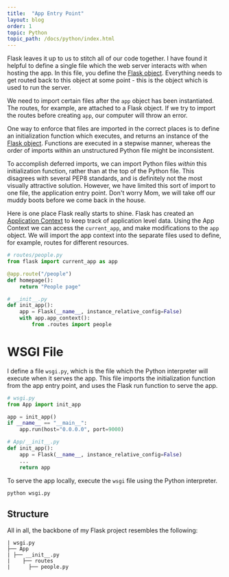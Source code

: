 ```yaml
---
title:  "App Entry Point"
layout: blog
order: 1
topic: Python
topic_path: /docs/python/index.html
---
```


Flask leaves it up to us to stitch all of our code together. I have found it helpful to define a single file which the web server interacts with when hosting the app. In this file, you define the [Flask object](https://flask.palletsprojects.com/en/1.1.x/api/). Everything needs to get routed back to this object at some point - this is the object which is used to run the server.

We need to import certain files after the `app` object has been instantiated. The routes, for example, are attached to a Flask object. If we try to import the routes before creating `app`, our computer will throw an error. 

One way to enforce that files are imported in the correct places is to define an initialization function which executes, and returns an instance of the [Flask object](https://flask.palletsprojects.com/en/1.1.x/api/). Functions are executed in a stepwise manner, whereas the order of imports within an unstructured Python file might be inconsistent.

To accomplish deferred imports, we can import Python files *within* this initialization function, rather than at the top of the Python file. This disagrees with several PEP8 standards, and is definitely not the most visually attractive solution. However, we have limited this sort of import to one file, the application entry point. Don't worry Mom, we will take off our muddy boots before we come back in the house.

Here is one place Flask really starts to shine. Flask has created an [Application Context](https://flask.palletsprojects.com/en/1.1.x/appcontext/) to keep track of application level data. Using the App Context we can access the `current_app`, and make modifications to the `app` object. We will import the app context into the separate files used to define, for example, routes for different resources.

```python
# routes/people.py
from flask import current_app as app

@app.route("/people")
def homepage():
    return "People page"

# __init__.py
def init_app():
    app = Flask(__name__, instance_relative_config=False)
    with app.app_context():
        from .routes import people
```

# WSGI File
I define a file `wsgi.py`, which is the file which the Python interpreter will execute when it serves the app. This file imports the initialization function from the app entry point, and uses the Flask run function to serve the app.

```python
# wsgi.py
from App import init_app

app = init_app()
if __name__ == "__main__":
    app.run(host="0.0.0.0", port=9000)

# App/__init__.py
def init_app():
    app = Flask(__name__, instance_relative_config=False)
    ...
    return app
```

To serve the app locally, execute the `wsgi` file using the Python interpreter.
```
python wsgi.py
```


## Structure
All in all, the backbone of my Flask project resembles the following:
```
| wsgi.py
├── App
| ├── __init__.py
|    ├── routes
|      ├── people.py
```